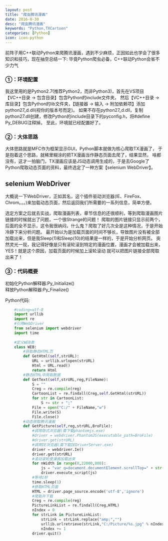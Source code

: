 ```yaml
---
layout: post
title: "爬虫腾讯漫画"
date: 2016-8-30
desc: "爬虫腾讯漫画"
keywords: "Python,TXCartoon"
categories: [Python]
icon: icon-python
---
```


前阵子用C++联动Python来爬腾讯漫画，遇到不少麻烦，正因如此也学会了很多知识和技巧，现在抽空总结一下:
毕竟Python爬虫必备，C++联动Python会省不少力气

### ①：环境配置
  我这里用的是Python2.7(推荐Python2，而非Python3)，首先在VS项目【VC++目录 -> 包含目录】包含Python的include文件夹，
  然后【VC++目录 -> 库目录】包含Python的lib文件夹，【链接器 -> 输入 -> 附加依赖项】添加python27_d.dll(视你的版本号而定)。
  如果不存在python27_d.dll，复制python27.dll创建，修改Python的include目录下的pyconfig.h，将#define Py_DEBUG注释掉。
  至此，环境就已经配置好了。
  
### ②：大体思路
  大体思路就是MFC作为框架显示GUI，Python脚本就做为核心爬取TX漫画了，
  于是抱着这个思路，就稀里糊涂的把TX漫画当作静态页面去爬了，结果显然，
  啥都没有，这才一拍脑门，TX漫画应该是JS动态调用生成的，于是去Google了
  Python爬取动态页面的资料，最终选定了一种方案【selenium WebDriver】。
  
## selenium WebDriver
  大概说一下WebDriver，正如其名，这个插件驱动浏览器(IE、FireFox、Chrom。。。)来加载动态页面，然后返回我们所需要的一系列信息，简单方便。
  
  选定方案之后就去实战，爬取漫画列表，章节信息的还很顺利，等到爬取漫画图片链接的时候就出了问题，一个很Strange的问题！
  爬取的图片链接只显示前两个，后面的全不显示，这令我很纳闷，什么鬼？爬取了好几次全是这种情况，于是开始冷静下来分析问题。
  最开始以为是加载页面的时间不够长，导致图片没有被全部加载出来，但是我Sleep(1)和Sleep(10)的结果是一样的，于是开始分析网页。
  突然灵光一现，我记得好像是只有滚轮滚到特定的漫画位置，漫画才会被加载出来，YES！就是这个原因，加载页面的时候加上滚轮滚动
  就可以把图片链接全部爬取出来了！
  
### ③：代码概要
  初始化Python解释器:Py_Initialize()  
  释放Python解释器:Py_Finalize()
  
  Python代码:  
``` python
    #coding=utf-8
    import urllib
    import re
    #引用WebDriver
    from selenium import webdriver
    import time
    
    #定义WEB类
    class WEB:
        #获取静态HTML页
        def GetHtml(self,strURL):
            URL = urllib.urlopen(strURL)
            Html = URL.read()
            return Html
        #静态HTML中爬取数据
        def GetText(self,strURL,reg,FileName):
            S = ""
            Creg = re.compile(reg)
            CartoonList = re.findall(Creg,self.GetHtml(strURL))
            for str in CartoonList:
                S += str + ";"
            File = open("C:/" + FileName,"w")
            File.write(S)
            File.close()
        #动态获取腾讯漫画
        def GetPicture(self,reg,strURL,BroFile):
            #调用隐式浏览器(需下载phantomjs.exe)
            #driver = webdriver.PhantomJS(executable_path=BroFile)
            #driver.get(strURL)
            #调用IE浏览器(需下载IEDriverServer.exe)
            driver = webdriver.Ie()
            driver.get(strURL)
            #滚动滚轮使漫画加载出来
            for nWidth in range(0,22000,800):
                js = "var q=document.documentElement.scrollTop=" + str(nWidth)
                driver.execute_script(js)
            #等待1秒
            time.sleep(1)
            #获取HTML页面
            HTML = driver.page_source.encode('utf-8','ignore')
            #爬取并下载
            Creg = re.compile(reg)
            PictureLinkList = re.findall(Creg,HTML)
            nIndex = 0
            for strLink in PictureLinkList:
                strLink = strLink.replace("amp;","")
                urllib.urlretrieve(strLink,"C:/Picture/%s.jpg" % nIndex)
                nIndex += 1
            driver.quit()  
```
